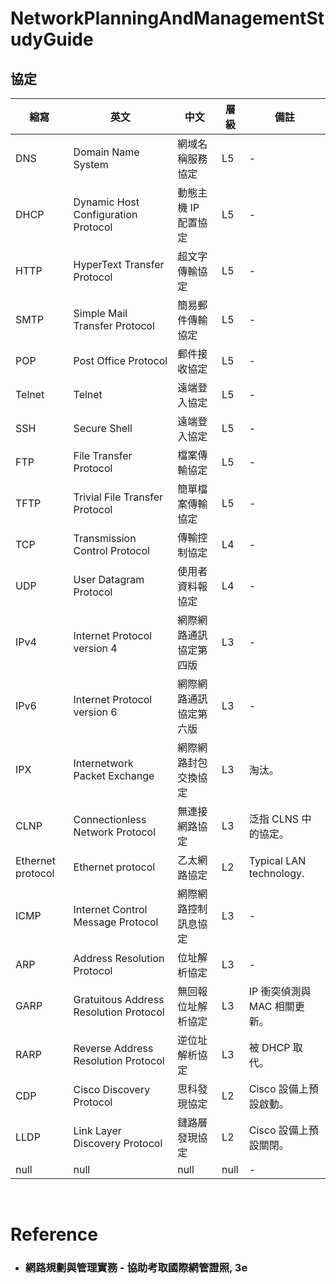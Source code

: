 NetworkPlanningAndManagementStudyGuide
=====
協定
---
| 縮寫 | 英文 | 中文 | 層級 | 備註 |
| --- | --- | --- | --- | --- |
| DNS | Domain Name System | 網域名稱服務協定 | L5 | - |
| DHCP | Dynamic Host Configuration Protocol | 動態主機 IP 配置協定 | L5 | - |
| HTTP | HyperText Transfer Protocol | 超文字傳輸協定 | L5 | - |
| SMTP | Simple Mail Transfer Protocol | 簡易郵件傳輸協定 | L5 | - |
| POP | Post Office Protocol | 郵件接收協定 | L5 | - |
| Telnet | Telnet | 遠端登入協定 | L5 | - |
| SSH | Secure Shell | 遠端登入協定 | L5 | - |
| FTP | File Transfer Protocol | 檔案傳輸協定 | L5 | - |
| TFTP | Trivial File Transfer Protocol | 簡單檔案傳輸協定 | L5 | - |
| TCP | Transmission Control Protocol | 傳輸控制協定 | L4 | - |
| UDP | User Datagram Protocol | 使用者資料報協定 | L4 | - |
| IPv4 | Internet Protocol version 4 | 網際網路通訊協定第四版 | L3 | - |
| IPv6 | Internet Protocol version 6 | 網際網路通訊協定第六版 | L3 | - |
| IPX | Internetwork Packet Exchange | 網際網路封包交換協定 | L3 | 淘汰。 |
| CLNP | Connectionless Network Protocol | 無連接網路協定 | L3 | 泛指 CLNS 中的協定。 |
| Ethernet protocol | Ethernet protocol | 乙太網路協定 | L2 | Typical LAN technology. |
| ICMP | Internet Control Message Protocol | 網際網路控制訊息協定 | L3 | - |
| ARP | Address Resolution Protocol | 位址解析協定 | L3 | - |
| GARP | Gratuitous Address Resolution Protocol | 無回報位址解析協定 | L3 | IP 衝突偵測與 MAC 相關更新。 |
| RARP | Reverse Address Resolution Protocol | 逆位址解析協定 | L3 | 被 DHCP 取代。 |
| CDP | Cisco Discovery Protocol | 思科發現協定 | L2 | Cisco 設備上預設啟動。 |
| LLDP | Link Layer Discovery Protocol | 鏈路層發現協定 | L2 | Cisco 設備上預設關閉。 |
| null | null | null | null | - |
<br />

Reference
=====
* ### 網路規劃與管理實務 - 協助考取國際網管證照, 3e
